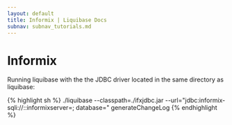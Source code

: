 ```yaml
---
layout: default
title: Informix | Liquibase Docs
subnav: subnav_tutorials.md
---
```

# Informix 

Running liquibase with the the JDBC driver located in the same directory as liquibase:

{% highlight sh %}
./liquibase
  --classpath=./ifxjdbc.jar 
  --url="jdbc:informix-sqli://<SERVER IP>:<service>:informixserver=<INSTANCE>;
           database=<DBNAME>" 
  generateChangeLog
{% endhighlight %}

